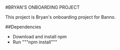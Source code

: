 #BRYAN'S ONBOARDING PROJECT

This project is Bryan's onboarding project for Banno.

##Dependencies

* Download and install npm
* Run """npm install"""

